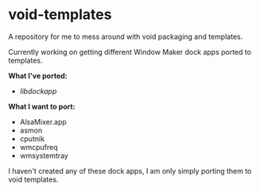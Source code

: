 # void-templates

A repository for me to mess around with void packaging and templates.

Currently working on getting different Window Maker dock apps ported to templates.

**What I've ported:**
- *libdockapp*

**What I want to port:**
- AlsaMixer.app
- asmon
- cputnik
- wmcpufreq
- wmsystemtray

I haven't created any of these dock apps, I am only simply porting them to void templates. 
